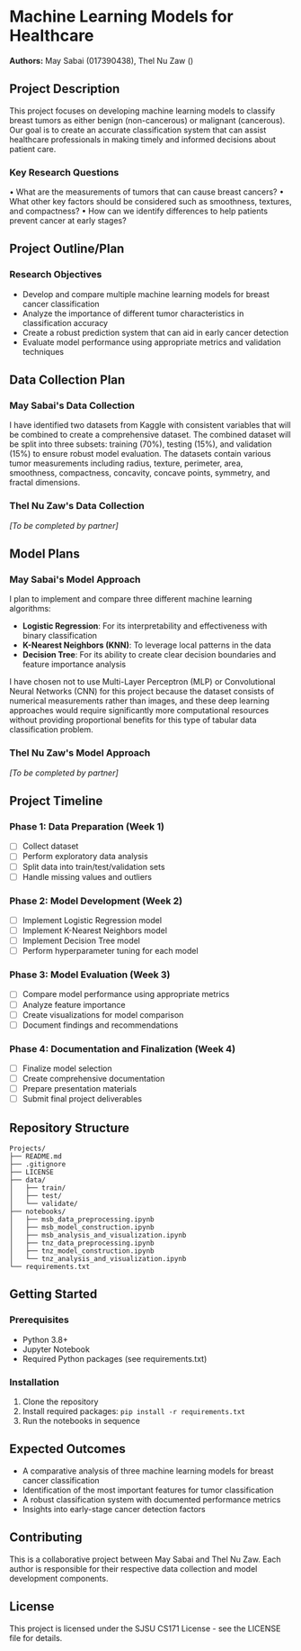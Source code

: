 # Machine Learning Models for Healthcare

**Authors:** May Sabai (017390438), Thel Nu Zaw ()

## Project Description

This project focuses on developing machine learning models to classify breast tumors as either benign (non-cancerous) or malignant (cancerous). Our goal is to create an accurate classification system that can assist healthcare professionals in making timely and informed decisions about patient care.

### Key Research Questions
• What are the measurements of tumors that can cause breast cancers?
• What other key factors should be considered such as smoothness, textures, and compactness?
• How can we identify differences to help patients prevent cancer at early stages?

## Project Outline/Plan

### Research Objectives
- Develop and compare multiple machine learning models for breast cancer classification
- Analyze the importance of different tumor characteristics in classification accuracy
- Create a robust prediction system that can aid in early cancer detection
- Evaluate model performance using appropriate metrics and validation techniques

## Data Collection Plan

### May Sabai's Data Collection
I have identified two datasets from Kaggle with consistent variables that will be combined to create a comprehensive dataset. The combined dataset will be split into three subsets: training (70%), testing (15%), and validation (15%) to ensure robust model evaluation. The datasets contain various tumor measurements including radius, texture, perimeter, area, smoothness, compactness, concavity, concave points, symmetry, and fractal dimensions.

### Thel Nu Zaw's Data Collection
*[To be completed by partner]*

## Model Plans

### May Sabai's Model Approach
I plan to implement and compare three different machine learning algorithms:
- **Logistic Regression**: For its interpretability and effectiveness with binary classification
- **K-Nearest Neighbors (KNN)**: To leverage local patterns in the data
- **Decision Tree**: For its ability to create clear decision boundaries and feature importance analysis

I have chosen not to use Multi-Layer Perceptron (MLP) or Convolutional Neural Networks (CNN) for this project because the dataset consists of numerical measurements rather than images, and these deep learning approaches would require significantly more computational resources without providing proportional benefits for this type of tabular data classification problem.

### Thel Nu Zaw's Model Approach
*[To be completed by partner]*

## Project Timeline

### Phase 1: Data Preparation (Week 1)
- [ ] Collect dataset 
- [ ] Perform exploratory data analysis 
- [ ] Split data into train/test/validation sets
- [ ] Handle missing values and outliers

### Phase 2: Model Development (Week 2)
- [ ] Implement Logistic Regression model
- [ ] Implement K-Nearest Neighbors model
- [ ] Implement Decision Tree model
- [ ] Perform hyperparameter tuning for each model

### Phase 3: Model Evaluation (Week 3)
- [ ] Compare model performance using appropriate metrics
- [ ] Analyze feature importance
- [ ] Create visualizations for model comparison
- [ ] Document findings and recommendations

### Phase 4: Documentation and Finalization (Week 4)
- [ ] Finalize model selection
- [ ] Create comprehensive documentation
- [ ] Prepare presentation materials
- [ ] Submit final project deliverables

## Repository Structure

```
Projects/
├── README.md
├── .gitignore
├── LICENSE
├── data/
│   ├── train/
│   ├── test/
│   └── validate/
├── notebooks/
│   ├── msb_data_preprocessing.ipynb
│   ├── msb_model_construction.ipynb
│   ├── msb_analysis_and_visualization.ipynb
│   ├── tnz_data_preprocessing.ipynb
│   ├── tnz_model_construction.ipynb
│   └── tnz_analysis_and_visualization.ipynb
└── requirements.txt
```

## Getting Started

### Prerequisites
- Python 3.8+
- Jupyter Notebook
- Required Python packages (see requirements.txt)

### Installation
1. Clone the repository
2. Install required packages: `pip install -r requirements.txt`
3. Run the notebooks in sequence

## Expected Outcomes

- A comparative analysis of three machine learning models for breast cancer classification
- Identification of the most important features for tumor classification
- A robust classification system with documented performance metrics
- Insights into early-stage cancer detection factors

## Contributing

This is a collaborative project between May Sabai and Thel Nu Zaw. Each author is responsible for their respective data collection and model development components.

## License

This project is licensed under the SJSU CS171 License - see the LICENSE file for details.
